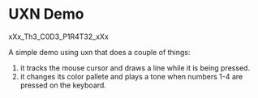 # UXN Demo
xXx_Th3_C0D3_P1R4T32_xXx

A simple demo using uxn that does a couple of things:
1. it tracks the mouse cursor and draws a line while it is being pressed.
2. it changes its color pallete and plays a tone when numbers 1-4 are pressed on the keyboard.
